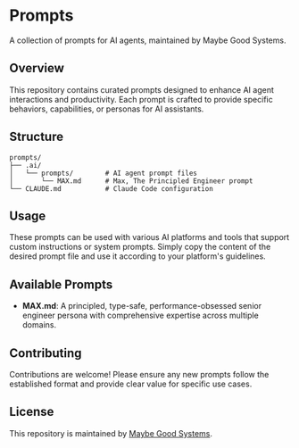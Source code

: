 # Prompts

A collection of prompts for AI agents, maintained by Maybe Good Systems.

## Overview

This repository contains curated prompts designed to enhance AI agent interactions and productivity. Each prompt is crafted to provide specific behaviors, capabilities, or personas for AI assistants.

## Structure

```
prompts/
├── .ai/
│   └── prompts/        # AI agent prompt files
│       └── MAX.md      # Max, The Principled Engineer prompt
└── CLAUDE.md           # Claude Code configuration
```

## Usage

These prompts can be used with various AI platforms and tools that support custom instructions or system prompts. Simply copy the content of the desired prompt file and use it according to your platform's guidelines.

## Available Prompts

- **MAX.md**: A principled, type-safe, performance-obsessed senior engineer persona with comprehensive expertise across multiple domains.

## Contributing

Contributions are welcome! Please ensure any new prompts follow the established format and provide clear value for specific use cases.

## License

This repository is maintained by [Maybe Good Systems](https://maybegoods.com).